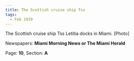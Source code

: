 ```yaml
---  
title: The Scottish cruise ship Tss  
tags:  
  - Feb 1939  
---  
```

  
The Scottish cruise ship Tss Letitia docks in Miami. [Photo]  
  
Newspapers: **Miami Morning News or The Miami Herald**  
  
Page: **10**, Section: **A** 
